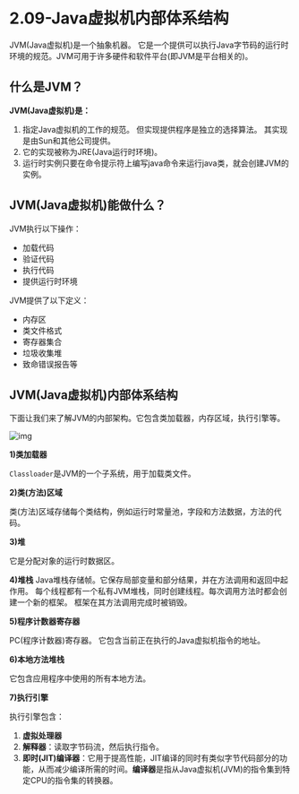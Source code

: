 # 2.09-Java虚拟机内部体系结构

JVM(Java虚拟机)是一个抽象机器。 它是一个提供可以执行Java字节码的运行时环境的规范。JVM可用于许多硬件和软件平台(即JVM是平台相关的)。

## 什么是JVM？

**JVM(Java虚拟机)是：**

1. 指定Java虚拟机的工作的规范。 但实现提供程序是独立的选择算法。 其实现是由Sun和其他公司提供。
2. 它的实现被称为JRE(Java运行时环境)。
3. 运行时实例只要在命令提示符上编写java命令来运行java类，就会创建JVM的实例。

## JVM(Java虚拟机)能做什么？

JVM执行以下操作：

- 加载代码
- 验证代码
- 执行代码
- 提供运行时环境

JVM提供了以下定义：

- 内存区
- 类文件格式
- 寄存器集合
- 垃圾收集堆
- 致命错误报告等

## JVM(Java虚拟机)内部体系结构

下面让我们来了解JVM的内部架构。它包含类加载器，内存区域，执行引擎等。

![img](index_files/839180303_84772.jpg)

**1)类加载器**

`Classloader`是JVM的一个子系统，用于加载类文件。

**2)类(方法)区域**

类(方法)区域存储每个类结构，例如运行时常量池，字段和方法数据，方法的代码。

**3)堆**

它是分配对象的运行时数据区。

**4)堆栈**
Java堆栈存储帧。它保存局部变量和部分结果，并在方法调用和返回中起作用。
每个线程都有一个私有JVM堆栈，同时创建线程。每次调用方法时都会创建一个新的框架。 框架在其方法调用完成时被销毁。

**5)程序计数器寄存器**

PC(程序计数器)寄存器。 它包含当前正在执行的Java虚拟机指令的地址。

**6)本地方法堆栈**

它包含应用程序中使用的所有本地方法。

**7)执行引擎**

执行引擎包含：

1. **虚拟处理器**
2. **解释器**：读取字节码流，然后执行指令。
3. **即时(JIT)编译器**：它用于提高性能，JIT编译的同时有类似字节代码部分的功能，从而减少编译所需的时间。**编译器**是指从Java虚拟机(JVM)的指令集到特定CPU的指令集的转换器。